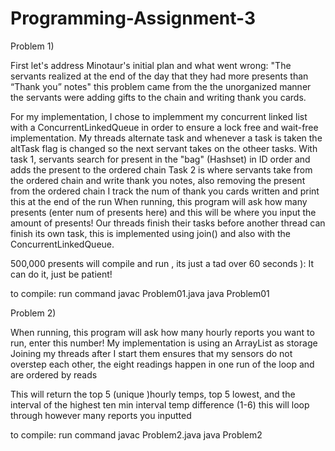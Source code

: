 # Programming-Assignment-3


Problem 1)

First let's address Minotaur's initial plan and what went wrong:
"The servants realized at the end of the day that they had more presents than “Thank you” notes" this problem came from the the unorganized manner the servants were adding gifts to the chain and writing thank you cards.

For my implementation, I chose to implemment my concurrent linked list with a ConcurrentLinkedQueue in order to ensure a lock free and wait-free implementation. My threads alternate task and whenever a task is taken the altTask flag is changed so the next servant takes on the otheer tasks. 
With task 1, servants search for present in the "bag" (Hashset) in ID order and adds the present to the ordered chain 
Task 2 is where servants take from the ordered chain and write thank you notes, also removing the present from the ordered chain
I track the num of thank you cards written and print this at the end of the run
When running, this program will ask how many presents (enter num of presents here) and this will be where you input the amount of presents! 
Our threads finish their tasks before another thread can finish its own task, this is implemented using join() and also with the ConcurrentLinkedQueue.

500,000 presents will compile and run , its just a tad over 60 seconds ): It can do it, just be patient!

to compile: run command javac Problem01.java java Problem01



Problem 2)

When running, this program will ask how many hourly reports you want to run, enter this number!
My implementation is using an ArrayList as storage
Joining my threads after I start them ensures that my sensors do not overstep each other, the eight readings happen in one run of the loop and are ordered by reads

This will return the top 5 (unique )hourly temps, top 5 lowest, and the interval of the highest ten min interval temp difference (1-6)
this will loop through however many reports you inputted

to compile: run command javac Problem2.java java Problem2
